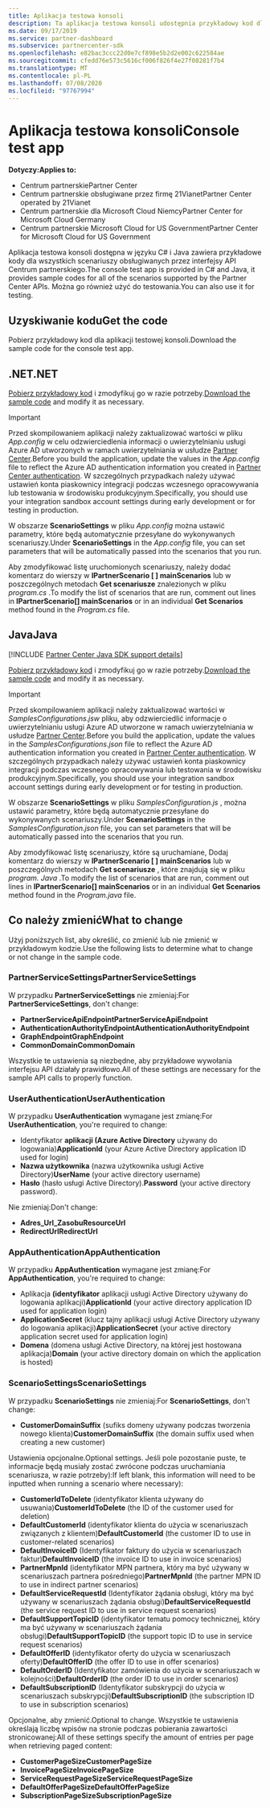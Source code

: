 ```yaml
---
title: Aplikacja testowa konsoli
description: Ta aplikacja testowa konsoli udostępnia przykładowy kod dla wszystkich scenariuszy obsługiwanych przez interfejsy API Centrum partnerskiego. Można go również użyć do testowania.
ms.date: 09/17/2019
ms.service: partner-dashboard
ms.subservice: partnercenter-sdk
ms.openlocfilehash: e82bac3ccc22d0e7cf898e5b2d2e002c622584ae
ms.sourcegitcommit: cfedd76e573c5616cf006f826f4e27f08281f7b4
ms.translationtype: MT
ms.contentlocale: pl-PL
ms.lasthandoff: 07/08/2020
ms.locfileid: "97767994"
---
```

# <a name="console-test-app"></a><span data-ttu-id="0b03a-104">Aplikacja testowa konsoli</span><span class="sxs-lookup"><span data-stu-id="0b03a-104">Console test app</span></span>

<span data-ttu-id="0b03a-105">**Dotyczy:**</span><span class="sxs-lookup"><span data-stu-id="0b03a-105">**Applies to:**</span></span>

- <span data-ttu-id="0b03a-106">Centrum partnerskie</span><span class="sxs-lookup"><span data-stu-id="0b03a-106">Partner Center</span></span>
- <span data-ttu-id="0b03a-107">Centrum partnerskie obsługiwane przez firmę 21Vianet</span><span class="sxs-lookup"><span data-stu-id="0b03a-107">Partner Center operated by 21Vianet</span></span>
- <span data-ttu-id="0b03a-108">Centrum partnerskie dla Microsoft Cloud Niemcy</span><span class="sxs-lookup"><span data-stu-id="0b03a-108">Partner Center for Microsoft Cloud Germany</span></span>
- <span data-ttu-id="0b03a-109">Centrum partnerskie Microsoft Cloud for US Government</span><span class="sxs-lookup"><span data-stu-id="0b03a-109">Partner Center for Microsoft Cloud for US Government</span></span>

<span data-ttu-id="0b03a-110">Aplikacja testowa konsoli dostępna w języku C# i Java zawiera przykładowe kody dla wszystkich scenariuszy obsługiwanych przez interfejsy API Centrum partnerskiego.</span><span class="sxs-lookup"><span data-stu-id="0b03a-110">The console test app is provided in C# and Java, it provides sample codes for all of the scenarios supported by the Partner Center APIs.</span></span> <span data-ttu-id="0b03a-111">Można go również użyć do testowania.</span><span class="sxs-lookup"><span data-stu-id="0b03a-111">You can also use it for testing.</span></span>

## <a name="get-the-code"></a><span data-ttu-id="0b03a-112">Uzyskiwanie kodu</span><span class="sxs-lookup"><span data-stu-id="0b03a-112">Get the code</span></span>

<span data-ttu-id="0b03a-113">Pobierz przykładowy kod dla aplikacji testowej konsoli.</span><span class="sxs-lookup"><span data-stu-id="0b03a-113">Download the sample code for the console test app.</span></span>

## <a name="net"></a><span data-ttu-id="0b03a-114">.NET</span><span class="sxs-lookup"><span data-stu-id="0b03a-114">.NET</span></span>

<span data-ttu-id="0b03a-115">[Pobierz przykładowy kod](https://go.microsoft.com/fwlink/p/?LinkId=746682) i zmodyfikuj go w razie potrzeby.</span><span class="sxs-lookup"><span data-stu-id="0b03a-115">[Download the sample code](https://go.microsoft.com/fwlink/p/?LinkId=746682) and modify it as necessary.</span></span>

> [!IMPORTANT]
> <span data-ttu-id="0b03a-116">Przed skompilowaniem aplikacji należy zaktualizować wartości w pliku *App.config* w celu odzwierciedlenia informacji o uwierzytelnianiu usługi Azure AD utworzonych w ramach uwierzytelniania w usłudze [Partner Center](partner-center-authentication.md).</span><span class="sxs-lookup"><span data-stu-id="0b03a-116">Before you build the application, update the values in the *App.config* file to reflect the Azure AD authentication information you created in [Partner Center authentication](partner-center-authentication.md).</span></span> <span data-ttu-id="0b03a-117">W szczególnych przypadkach należy używać ustawień konta piaskownicy integracji podczas wczesnego opracowywania lub testowania w środowisku produkcyjnym.</span><span class="sxs-lookup"><span data-stu-id="0b03a-117">Specifically, you should use your integration sandbox account settings during early development or for testing in production.</span></span>

<span data-ttu-id="0b03a-118">W obszarze **ScenarioSettings** w pliku *App.config* można ustawić parametry, które będą automatycznie przesyłane do wykonywanych scenariuszy.</span><span class="sxs-lookup"><span data-stu-id="0b03a-118">Under **ScenarioSettings** in the *App.config* file, you can set parameters that will be automatically passed into the scenarios that you run.</span></span>

<span data-ttu-id="0b03a-119">Aby zmodyfikować listę uruchomionych scenariuszy, należy dodać komentarz do wierszy w **IPartnerScenario \[ \] mainScenarios** lub w poszczególnych metodach **Get scenariusze** znalezionych w pliku *program.cs* .</span><span class="sxs-lookup"><span data-stu-id="0b03a-119">To modify the list of scenarios that are run, comment out lines in **IPartnerScenario\[\] mainScenarios** or in an individual **Get Scenarios** method found in the *Program.cs* file.</span></span>

## <a name="java"></a><span data-ttu-id="0b03a-120">Java</span><span class="sxs-lookup"><span data-stu-id="0b03a-120">Java</span></span>

[!INCLUDE [Partner Center Java SDK support details](../includes/java-sdk-support.md)]

<span data-ttu-id="0b03a-121">[Pobierz przykładowy kod](https://go.microsoft.com/fwlink/p/?LinkId=2026887) i zmodyfikuj go w razie potrzeby.</span><span class="sxs-lookup"><span data-stu-id="0b03a-121">[Download the sample code](https://go.microsoft.com/fwlink/p/?LinkId=2026887) and modify it as necessary.</span></span>

> [!IMPORTANT]
> <span data-ttu-id="0b03a-122">Przed skompilowaniem aplikacji należy zaktualizować wartości w *SamplesConfigurations.jsw* pliku, aby odzwierciedlić informacje o uwierzytelnianiu usługi Azure AD utworzone w ramach uwierzytelniania w usłudze [Partner Center](partner-center-authentication.md).</span><span class="sxs-lookup"><span data-stu-id="0b03a-122">Before you build the application, update the values in the *SamplesConfigurations.json* file to reflect the Azure AD authentication information you created in [Partner Center authentication](partner-center-authentication.md).</span></span> <span data-ttu-id="0b03a-123">W szczególnych przypadkach należy używać ustawień konta piaskownicy integracji podczas wczesnego opracowywania lub testowania w środowisku produkcyjnym.</span><span class="sxs-lookup"><span data-stu-id="0b03a-123">Specifically, you should use your integration sandbox account settings during early development or for testing in production.</span></span>

<span data-ttu-id="0b03a-124">W obszarze **ScenarioSettings** w pliku *SamplesConfiguration.js* , można ustawić parametry, które będą automatycznie przesyłane do wykonywanych scenariuszy.</span><span class="sxs-lookup"><span data-stu-id="0b03a-124">Under **ScenarioSettings** in the *SamplesConfiguration.json* file, you can set parameters that will be automatically passed into the scenarios that you run.</span></span>

<span data-ttu-id="0b03a-125">Aby zmodyfikować listę scenariuszy, które są uruchamiane, Dodaj komentarz do wierszy w **IPartnerScenario \[ \] mainScenarios** lub w poszczególnych metodach **Get scenariusze** , które znajdują się w pliku *program. Java* .</span><span class="sxs-lookup"><span data-stu-id="0b03a-125">To modify the list of scenarios that are run, comment out lines in **IPartnerScenario\[\] mainScenarios** or in an individual **Get Scenarios** method found in the *Program.java* file.</span></span>

## <a name="what-to-change"></a><span data-ttu-id="0b03a-126">Co należy zmienić</span><span class="sxs-lookup"><span data-stu-id="0b03a-126">What to change</span></span>

<span data-ttu-id="0b03a-127">Użyj poniższych list, aby określić, co zmienić lub nie zmienić w przykładowym kodzie.</span><span class="sxs-lookup"><span data-stu-id="0b03a-127">Use the following lists to determine what to change or not change in the sample code.</span></span>

### <a name="partnerservicesettings"></a><span data-ttu-id="0b03a-128">PartnerServiceSettings</span><span class="sxs-lookup"><span data-stu-id="0b03a-128">PartnerServiceSettings</span></span>

<span data-ttu-id="0b03a-129">W przypadku **PartnerServiceSettings** nie zmieniaj:</span><span class="sxs-lookup"><span data-stu-id="0b03a-129">For **PartnerServiceSettings**, don't change:</span></span>

- <span data-ttu-id="0b03a-130">**PartnerServiceApiEndpoint**</span><span class="sxs-lookup"><span data-stu-id="0b03a-130">**PartnerServiceApiEndpoint**</span></span>
- <span data-ttu-id="0b03a-131">**AuthenticationAuthorityEndpoint**</span><span class="sxs-lookup"><span data-stu-id="0b03a-131">**AuthenticationAuthorityEndpoint**</span></span>
- <span data-ttu-id="0b03a-132">**GraphEndpoint**</span><span class="sxs-lookup"><span data-stu-id="0b03a-132">**GraphEndpoint**</span></span>
- <span data-ttu-id="0b03a-133">**CommonDomain**</span><span class="sxs-lookup"><span data-stu-id="0b03a-133">**CommonDomain**</span></span>

<span data-ttu-id="0b03a-134">Wszystkie te ustawienia są niezbędne, aby przykładowe wywołania interfejsu API działały prawidłowo.</span><span class="sxs-lookup"><span data-stu-id="0b03a-134">All of these settings are necessary for the sample API calls to properly function.</span></span>

### <a name="userauthentication"></a><span data-ttu-id="0b03a-135">UserAuthentication</span><span class="sxs-lookup"><span data-stu-id="0b03a-135">UserAuthentication</span></span>

<span data-ttu-id="0b03a-136">W przypadku **UserAuthentication** wymagane jest zmianę:</span><span class="sxs-lookup"><span data-stu-id="0b03a-136">For **UserAuthentication**, you're required to change:</span></span>

- <span data-ttu-id="0b03a-137">Identyfikator **aplikacji (Azure Active Directory** używany do logowania)</span><span class="sxs-lookup"><span data-stu-id="0b03a-137">**ApplicationId** (your Azure Active Directory application ID used for login)</span></span>
- <span data-ttu-id="0b03a-138">**Nazwa użytkownika** (nazwa użytkownika usługi Active Directory)</span><span class="sxs-lookup"><span data-stu-id="0b03a-138">**UserName** (your active directory username)</span></span>
- <span data-ttu-id="0b03a-139">**Hasło** (hasło usługi Active Directory).</span><span class="sxs-lookup"><span data-stu-id="0b03a-139">**Password** (your active directory password).</span></span>

<span data-ttu-id="0b03a-140">Nie zmieniaj:</span><span class="sxs-lookup"><span data-stu-id="0b03a-140">Don't change:</span></span>

- <span data-ttu-id="0b03a-141">**Adres_Url_Zasobu**</span><span class="sxs-lookup"><span data-stu-id="0b03a-141">**ResourceUrl**</span></span>
- <span data-ttu-id="0b03a-142">**RedirectUrl**</span><span class="sxs-lookup"><span data-stu-id="0b03a-142">**RedirectUrl**</span></span>

### <a name="appauthentication"></a><span data-ttu-id="0b03a-143">AppAuthentication</span><span class="sxs-lookup"><span data-stu-id="0b03a-143">AppAuthentication</span></span>

<span data-ttu-id="0b03a-144">W przypadku **AppAuthentication** wymagane jest zmianę:</span><span class="sxs-lookup"><span data-stu-id="0b03a-144">For **AppAuthentication**, you're required to change:</span></span>

- <span data-ttu-id="0b03a-145">Aplikacja **(identyfikator** aplikacji usługi Active Directory używany do logowania aplikacji)</span><span class="sxs-lookup"><span data-stu-id="0b03a-145">**ApplicationId** (your active directory application ID used for application login)</span></span>
- <span data-ttu-id="0b03a-146">**ApplicationSecret** (klucz tajny aplikacji usługi Active Directory używany do logowania aplikacji)</span><span class="sxs-lookup"><span data-stu-id="0b03a-146">**ApplicationSecret** (your active directory application secret used for application login)</span></span>
- <span data-ttu-id="0b03a-147">**Domena** (domena usługi Active Directory, na której jest hostowana aplikacja)</span><span class="sxs-lookup"><span data-stu-id="0b03a-147">**Domain** (your active directory domain on which the application is hosted)</span></span>

### <a name="scenariosettings"></a><span data-ttu-id="0b03a-148">ScenarioSettings</span><span class="sxs-lookup"><span data-stu-id="0b03a-148">ScenarioSettings</span></span>

<span data-ttu-id="0b03a-149">W przypadku **ScenarioSettings** nie zmieniaj:</span><span class="sxs-lookup"><span data-stu-id="0b03a-149">For **ScenarioSettings**, don't change:</span></span>

- <span data-ttu-id="0b03a-150">**CustomerDomainSuffix** (sufiks domeny używany podczas tworzenia nowego klienta)</span><span class="sxs-lookup"><span data-stu-id="0b03a-150">**CustomerDomainSuffix** (the domain suffix used when creating a new customer)</span></span>

<span data-ttu-id="0b03a-151">Ustawienia opcjonalne.</span><span class="sxs-lookup"><span data-stu-id="0b03a-151">Optional settings.</span></span> <span data-ttu-id="0b03a-152">Jeśli pole pozostanie puste, te informacje będą musiały zostać zwrócone podczas uruchamiania scenariusza, w razie potrzeby):</span><span class="sxs-lookup"><span data-stu-id="0b03a-152">If left blank, this information will need to be inputted when running a scenario where necessary):</span></span>

- <span data-ttu-id="0b03a-153">**CustomerIdToDelete** (identyfikator klienta używany do usuwania)</span><span class="sxs-lookup"><span data-stu-id="0b03a-153">**CustomerIdToDelete** (the ID of the customer used for deletion)</span></span>
- <span data-ttu-id="0b03a-154">**DefaultCustomerId** (identyfikator klienta do użycia w scenariuszach związanych z klientem)</span><span class="sxs-lookup"><span data-stu-id="0b03a-154">**DefaultCustomerId** (the customer ID to use in customer-related scenarios)</span></span>
- <span data-ttu-id="0b03a-155">**DefaultInvoiceID** (Identyfikator faktury do użycia w scenariuszach faktur)</span><span class="sxs-lookup"><span data-stu-id="0b03a-155">**DefaultInvoiceID** (the invoice ID to use in invoice scenarios)</span></span>
- <span data-ttu-id="0b03a-156">**PartnerMpnId** (identyfikator MPN partnera, który ma być używany w scenariuszach partnera pośredniego)</span><span class="sxs-lookup"><span data-stu-id="0b03a-156">**PartnerMpnId** (the partner MPN ID to use in indirect partner scenarios)</span></span>
- <span data-ttu-id="0b03a-157">**DefaultServiceRequestId** (Identyfikator żądania obsługi, który ma być używany w scenariuszach żądania obsługi)</span><span class="sxs-lookup"><span data-stu-id="0b03a-157">**DefaultServiceRequestId** (the service request ID to use in service request scenarios)</span></span>
- <span data-ttu-id="0b03a-158">**DefaultSupportTopicID** (identyfikator tematu pomocy technicznej, który ma być używany w scenariuszach żądania obsługi)</span><span class="sxs-lookup"><span data-stu-id="0b03a-158">**DefaultSupportTopicID** (the support topic ID to use in service request scenarios)</span></span>
- <span data-ttu-id="0b03a-159">**DefaultOfferID** (identyfikator oferty do użycia w scenariuszach oferty)</span><span class="sxs-lookup"><span data-stu-id="0b03a-159">**DefaultOfferID** (the offer ID to use in offer scenarios)</span></span>
- <span data-ttu-id="0b03a-160">**DefaultOrderID** (Identyfikator zamówienia do użycia w scenariuszach w kolejności)</span><span class="sxs-lookup"><span data-stu-id="0b03a-160">**DefaultOrderID** (the order ID to use in order scenarios)</span></span>
- <span data-ttu-id="0b03a-161">**DefaultSubscriptionID** (Identyfikator subskrypcji do użycia w scenariuszach subskrypcji)</span><span class="sxs-lookup"><span data-stu-id="0b03a-161">**DefaultSubscriptionID** (the subscription ID to use in subscription scenarios)</span></span>

<span data-ttu-id="0b03a-162">Opcjonalne, aby zmienić.</span><span class="sxs-lookup"><span data-stu-id="0b03a-162">Optional to change.</span></span> <span data-ttu-id="0b03a-163">Wszystkie te ustawienia określają liczbę wpisów na stronie podczas pobierania zawartości stronicowanej:</span><span class="sxs-lookup"><span data-stu-id="0b03a-163">All of these settings specify the amount of entries per page when retrieving paged content:</span></span>

- <span data-ttu-id="0b03a-164">**CustomerPageSize**</span><span class="sxs-lookup"><span data-stu-id="0b03a-164">**CustomerPageSize**</span></span>
- <span data-ttu-id="0b03a-165">**InvoicePageSize**</span><span class="sxs-lookup"><span data-stu-id="0b03a-165">**InvoicePageSize**</span></span>
- <span data-ttu-id="0b03a-166">**ServiceRequestPageSize**</span><span class="sxs-lookup"><span data-stu-id="0b03a-166">**ServiceRequestPageSize**</span></span>
- <span data-ttu-id="0b03a-167">**DefaultOfferPageSize**</span><span class="sxs-lookup"><span data-stu-id="0b03a-167">**DefaultOfferPageSize**</span></span>
- <span data-ttu-id="0b03a-168">**SubscriptionPageSize**</span><span class="sxs-lookup"><span data-stu-id="0b03a-168">**SubscriptionPageSize**</span></span>
